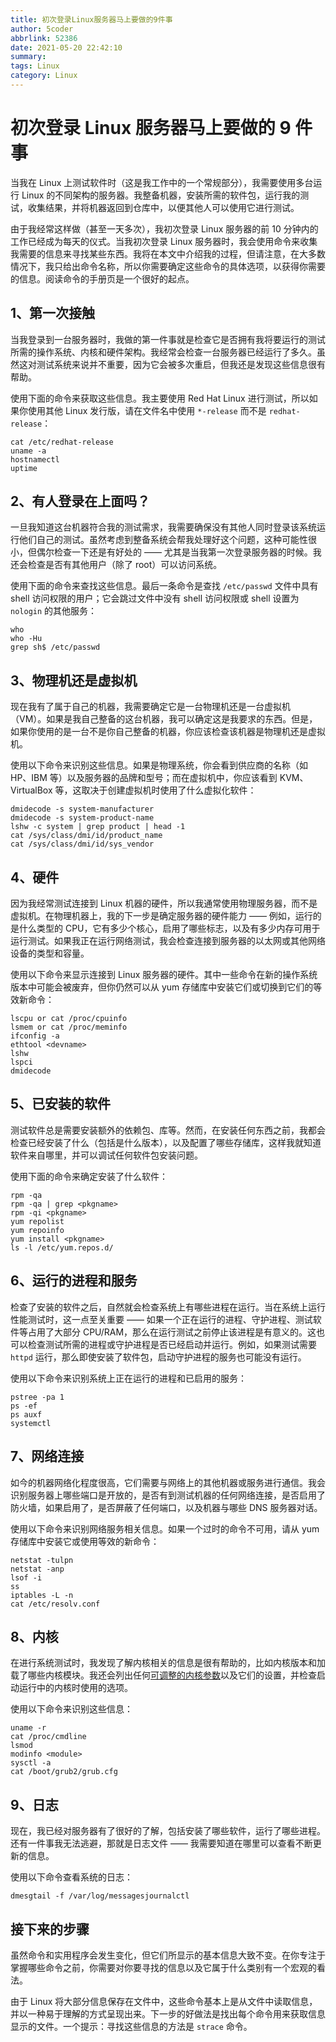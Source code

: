 ```yaml
---
title: 初次登录Linux服务器马上要做的9件事
author: 5coder
abbrlink: 52386
date: 2021-05-20 22:42:10
summary:
tags: Linux
category: Linux
---
```


# 初次登录 Linux 服务器马上要做的 9 件事

当我在 Linux 上测试软件时（这是我工作中的一个常规部分），我需要使用多台运行 Linux 的不同架构的服务器。我整备机器，安装所需的软件包，运行我的测试，收集结果，并将机器返回到仓库中，以便其他人可以使用它进行测试。

由于我经常这样做（甚至一天多次），我初次登录 Linux 服务器的前 10 分钟内的工作已经成为每天的仪式。当我初次登录 Linux 服务器时，我会使用命令来收集我需要的信息来寻找某些东西。我将在本文中介绍我的过程，但请注意，在大多数情况下，我只给出命令名称，所以你需要确定这些命令的具体选项，以获得你需要的信息。阅读命令的手册页是一个很好的起点。

## 1、第一次接触

当我登录到一台服务器时，我做的第一件事就是检查它是否拥有我将要运行的测试所需的操作系统、内核和硬件架构。我经常会检查一台服务器已经运行了多久。虽然这对测试系统来说并不重要，因为它会被多次重启，但我还是发现这些信息很有帮助。

使用下面的命令来获取这些信息。我主要使用 Red Hat Linux 进行测试，所以如果你使用其他 Linux 发行版，请在文件名中使用 `*-release` 而不是 `redhat-release`：

```text
cat /etc/redhat-release
uname -a
hostnamectl
uptime
```

## 2、有人登录在上面吗？

一旦我知道这台机器符合我的测试需求，我需要确保没有其他人同时登录该系统运行他们自己的测试。虽然考虑到整备系统会帮我处理好这个问题，这种可能性很小，但偶尔检查一下还是有好处的 —— 尤其是当我第一次登录服务器的时候。我还会检查是否有其他用户（除了 root）可以访问系统。

使用下面的命令来查找这些信息。最后一条命令是查找 `/etc/passwd` 文件中具有 shell 访问权限的用户；它会跳过文件中没有 shell 访问权限或 shell 设置为 `nologin` 的其他服务：

```text
who
who -Hu
grep sh$ /etc/passwd
```

## 3、物理机还是虚拟机

现在我有了属于自己的机器，我需要确定它是一台物理机还是一台虚拟机（VM）。如果是我自己整备的这台机器，我可以确定这是我要求的东西。但是，如果你使用的是一台不是你自己整备的机器，你应该检查该机器是物理机还是虚拟机。

使用以下命令来识别这些信息。如果是物理系统，你会看到供应商的名称（如 HP、IBM 等）以及服务器的品牌和型号；而在虚拟机中，你应该看到 KVM、VirtualBox 等，这取决于创建虚拟机时使用了什么虚拟化软件：

```text
dmidecode -s system-manufacturer
dmidecode -s system-product-name
lshw -c system | grep product | head -1
cat /sys/class/dmi/id/product_name
cat /sys/class/dmi/id/sys_vendor
```

## 4、硬件

因为我经常测试连接到 Linux 机器的硬件，所以我通常使用物理服务器，而不是虚拟机。在物理机器上，我的下一步是确定服务器的硬件能力 —— 例如，运行的是什么类型的 CPU，它有多少个核心，启用了哪些标志，以及有多少内存可用于运行测试。如果我正在运行网络测试，我会检查连接到服务器的以太网或其他网络设备的类型和容量。

使用以下命令来显示连接到 Linux 服务器的硬件。其中一些命令在新的操作系统版本中可能会被废弃，但你仍然可以从 yum 存储库中安装它们或切换到它们的等效新命令：

```text
lscpu or cat /proc/cpuinfo
lsmem or cat /proc/meminfo
ifconfig -a
ethtool <devname>
lshw
lspci
dmidecode
```

## 5、已安装的软件

测试软件总是需要安装额外的依赖包、库等。然而，在安装任何东西之前，我都会检查已经安装了什么（包括是什么版本），以及配置了哪些存储库，这样我就知道软件来自哪里，并可以调试任何软件包安装问题。

使用下面的命令来确定安装了什么软件：

```text
rpm -qa
rpm -qa | grep <pkgname>
rpm -qi <pkgname>
yum repolist
yum repoinfo
yum install <pkgname>
ls -l /etc/yum.repos.d/
```

## 6、运行的进程和服务

检查了安装的软件之后，自然就会检查系统上有哪些进程在运行。当在系统上运行性能测试时，这一点至关重要 —— 如果一个正在运行的进程、守护进程、测试软件等占用了大部分 CPU/RAM，那么在运行测试之前停止该进程是有意义的。这也可以检查测试所需的进程或守护进程是否已经启动并运行。例如，如果测试需要 `httpd` 运行，那么即使安装了软件包，启动守护进程的服务也可能没有运行。

使用以下命令来识别系统上正在运行的进程和已启用的服务：

```text
pstree -pa 1
ps -ef
ps auxf
systemctl
```

## 7、网络连接

如今的机器网络化程度很高，它们需要与网络上的其他机器或服务进行通信。我会识别服务器上哪些端口是开放的，是否有到测试机器的任何网络连接，是否启用了防火墙，如果启用了，是否屏蔽了任何端口，以及机器与哪些 DNS 服务器对话。

使用以下命令来识别网络服务相关信息。如果一个过时的命令不可用，请从 yum 存储库中安装它或使用等效的新命令：

```text
netstat -tulpn
netstat -anp
lsof -i
ss
iptables -L -n
cat /etc/resolv.conf
```

## 8、内核

在进行系统测试时，我发现了解内核相关的信息是很有帮助的，比如内核版本和加载了哪些内核模块。我还会列出任何[可调整的内核参数](https://link.zhihu.com/?target=https%3A//www.oreilly.com/library/view/red-hat-enterprise/9781785283550/ch10s05.html)以及它们的设置，并检查启动运行中的内核时使用的选项。

使用以下命令来识别这些信息：

```text
uname -r
cat /proc/cmdline
lsmod
modinfo <module>
sysctl -a
cat /boot/grub2/grub.cfg
```

## 9、日志

现在，我已经对服务器有了很好的了解，包括安装了哪些软件，运行了哪些进程。还有一件事我无法逃避，那就是日志文件 —— 我需要知道在哪里可以查看不断更新的信息。

使用以下命令查看系统的日志：

```text
dmesgtail -f /var/log/messagesjournalctl
```

## 接下来的步骤

虽然命令和实用程序会发生变化，但它们所显示的基本信息大致不变。在你专注于掌握哪些命令之前，你需要对你要寻找的信息以及它属于什么类别有一个宏观的看法。

由于 Linux 将大部分信息保存在文件中，这些命令基本上是从文件中读取信息，并以一种易于理解的方式呈现出来。下一步的好做法是找出每个命令用来获取信息显示的文件。一个提示：寻找这些信息的方法是 `strace` 命令。